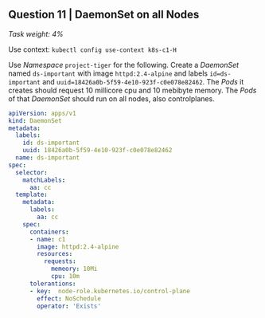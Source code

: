 ## Question 11 | DaemonSet on all Nodes

*Task weight: 4%*

 

Use context: `kubectl config use-context k8s-c1-H`

 

Use *Namespace* `project-tiger` for the following. Create a *DaemonSet* named `ds-important` with image `httpd:2.4-alpine` and labels `id=ds-important` and `uuid=18426a0b-5f59-4e10-923f-c0e078e82462`. The *Pods* it creates should request 10 millicore cpu and 10 mebibyte memory. The *Pods* of that *DaemonSet* should run on all nodes, also controlplanes.

 ```yml
 apiVersion: apps/v1
 kind: DaemonSet
 metadata:
   labels:
     id: ds-important
     uuid: 18426a0b-5f59-4e10-923f-c0e078e82462
   name: ds-important
 spec:
   selector:
     matchLabels:
       aa: cc
   template:
     metadata:
       labels:
         aa: cc 
     spec:
       containers:
       - name: c1
         image: httpd:2.4-alpine
         resources:
           requests:
             memeory: 10Mi
             cpu: 10m
       tolerantions:
       - key:  node-role.kubernetes.io/control-plane
         effect: NoSchedule
         operator: 'Exists'   
 ```

